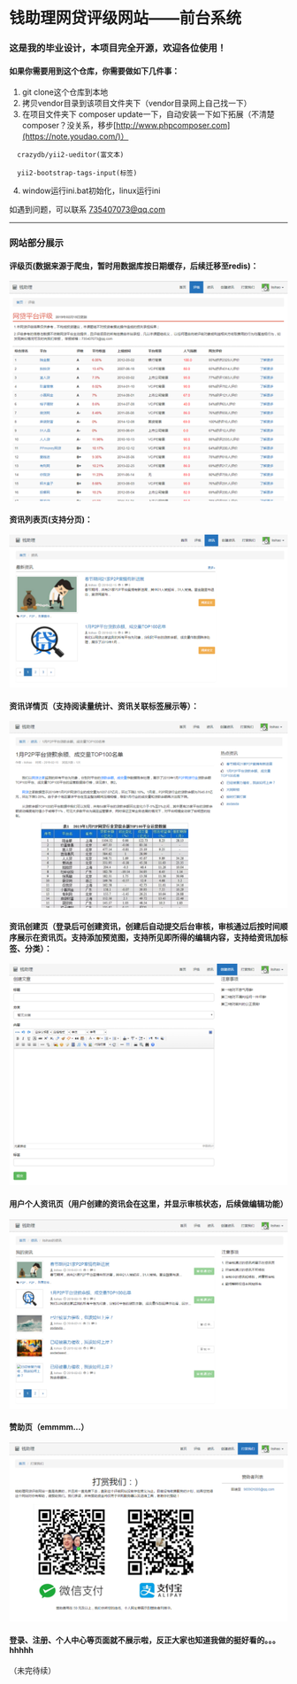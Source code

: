 # 钱助理网贷评级网站——前台系统
### 这是我的毕业设计，本项目完全开源，欢迎各位使用！
#### 如果你需要用到这个仓库，你需要做如下几件事：
1. git clone这个仓库到本地
2. 拷贝vendor目录到该项目文件夹下（vendor目录网上自己找一下）
3. 在项目文件夹下 composer update一下，自动安装一下如下拓展（不清楚composer？没关系，移步[http://www.phpcomposer.com](https://note.youdao.com/)）

```
  crazydb/yii2-ueditor(富文本)

  yii2-bootstrap-tags-input(标签)
```

4. window运行ini.bat初始化，linux运行ini

如遇到问题，可以联系 735407073@qq.com 

---


### 网站部分展示
#### 评级页(数据来源于爬虫，暂时用数据库按日期缓存，后续迁移至redis)：
![123](https://raw.githubusercontent.com/Qianzhuli/qianzhuli/master/readme_images/123.png)

#### 资讯列表页(支持分页)：
![fs](https://raw.githubusercontent.com/Qianzhuli/qianzhuli/master/readme_images/fs.png)

#### 资讯详情页（支持阅读量统计、资讯关联标签展示等）：
![xiangqing](https://raw.githubusercontent.com/Qianzhuli/qianzhuli/master/readme_images/xiangqing.png)

#### 资讯创建页（登录后可创建资讯，创建后自动提交后台审核，审核通过后按时间顺序展示在资讯页。支持添加预览图，支持所见即所得的编辑内容，支持给资讯加标签、分类）：
![xx](https://raw.githubusercontent.com/Qianzhuli/qianzhuli/master/readme_images/xx.png)

#### 用户个人资讯页（用户创建的资讯会在这里，并显示审核状态，后续做编辑功能）
![mine](https://raw.githubusercontent.com/Qianzhuli/qianzhuli/master/readme_images/mine.png)

#### 赞助页（emmmm...）
![dashang](https://raw.githubusercontent.com/Qianzhuli/qianzhuli/master/readme_images/dashang.png)

#### 登录、注册、个人中心等页面就不展示啦，反正大家也知道我做的挺好看的。。。hhhhh
（未完待续）